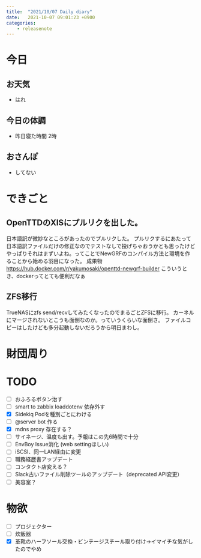 ```yaml
---
title:  "2021/10/07 Daily diary"
date:   2021-10-07 09:01:23 +0900
categories:
    - releasenote
---
```

# 今日

## お天気

* はれ

## 今日の体調

* 昨日寝た時間 2時

## おさんぽ

* してない

# できごと

## OpenTTDのXISにプルリクを出した。

日本語訳が微妙なところがあったのでプルリクした。
プルリクするにあたって日本語訳ファイルだけの修正なのでテストなしで投げちゃおうかとも思ったけど
やっぱりそれはまずいよね。ってことでNewGRFのコンパイル方法と環境を作ることから始める羽目になった。
成果物 https://hub.docker.com/r/yakumosaki/openttd-newgrf-builder
こういうとき、dockerってとても便利だなぁ

## ZFS移行

TrueNASにzfs send/recvしてみたくなったのでまるごとZFSに移行。
カーネルにマージされないとこうも面倒なのか。っていうくらいな面倒さ。
ファイルコピーはしたけども多分起動しないだろうから明日まわし。

# 財団周り


# TODO 

- [ ] おふろるボタン治す
- [ ] smart to zabbix loaddotenv 依存外す
- [x] Sidekiq Podを種別ごとにわける
- [ ] @server bot 作る
- [x] mdns proxy 存在する？
- [ ] サイネージ、温度も出す。予報はこの先6時間で十分
- [ ] EnvBoy Issue消化 (web settingほしい)
- [ ] iSCSI、同一LAN経由に変更
- [ ] 職務経歴書アップデート
- [ ] コンタクト店変える？
- [ ] Slack古いファイル削除ツールのアップデート（deprecated API変更）
- [ ] 美容室？

# 物欲

- [ ] プロジェクター
- [ ] 炊飯器
- [x] 革靴のハーフソール交換・ビンテージスチール取り付け→イマイチな気がしたのでやめ
